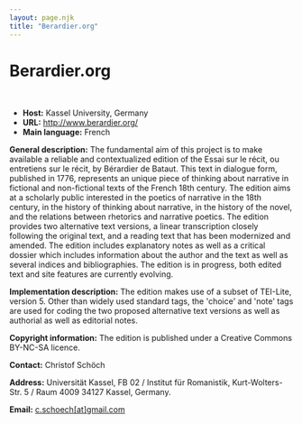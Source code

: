 ```yaml
---
layout: page.njk
title: "Berardier.org"
---
```

# Berardier.org



 
 


* **Host:** Kassel University, Germany
* **URL:** <http://www.berardier.org/>
* **Main language:** French


**General description:** The fundamental aim of this project is to make available a reliable and contextualized
 edition of the Essai sur le récit, ou entretiens sur le récit, by Bérardier de Bataut.
 This text in dialogue form, published in 1776, represents an unique piece of thinking
 about narrative in fictional and non-fictional texts of the French 18th century. The
 edition aims at a scholarly public interested in the poetics of narrative in the 18th
 century, in the history of thinking about narrative, in the history of the novel,
 and the relations between rhetorics and narrative poetics. The edition provides two
 alternative text versions, a linear transcription closely following the original text,
 and a reading text that has been modernized and amended. The edition includes explanatory
 notes as well as a critical dossier which includes information about the author and
 the text as well as several indices and bibliographies. The edition is in progress,
 both edited text and site features are currently evolving.
 
 **Implementation description:** The edition makes use of a subset of TEI-Lite, version 5. Other than widely used standard
 tags, the 'choice' and 'note' tags are used for coding the two proposed alternative
 text versions as well as authorial as well as editorial notes.
 
 **Copyright information:** The edition is published under a Creative Commons BY-NC-SA licence.
 
 **Contact:** Christof Schöch
 
 **Address:** Universität Kassel, FB 02 / Institut für Romanistik, Kurt-Wolters-Str. 5 / Raum 4009
 34127 Kassel, Germany.
 
 **Email:** [c.schoech[at]gmail.com](mailto:c.schoech[at]gmail.com)
